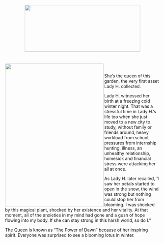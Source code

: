 <p align="center">
<img src="https://github.com/lady-h-world/My_Garden/blob/main/images/The_queen_Title.png" width="376" height="152" />
</p>

#

<p>
<img align="left" src="https://github.com/lady-h-world/My_Garden/blob/main/images/the_queen.png" width="320" height="466" />
&nbsp;&nbsp;&nbsp;&nbsp;&nbsp;&nbsp;&nbsp;&nbsp;&nbsp;&nbsp;
  
She’s the queen of this garden, the very first asset Lady H. collected.
  
  
Lady H. witnessed her birth at a freezing cold winter night. That was a stressful time in Lady H.’s life too when she just moved to a new city to study, without family or friends around, heavy workload from school, pressures from internship hunting, illness, an unhealthy relationship, homesick and financial stress were attacking her all at once. 
  
As Lady H. later recalled, “I saw her petals started to open in the snow, the wind was strong but nothing could stop her from blooming. I was shocked by this magical plant, shocked by her existence and her vitality. At that moment, all of the anxieties in my mind had gone and a gush of hope flowing into my body. If she can stay strong in this harsh world, so do I.”
  
  
The Queen is known as “The Power of Dawn” because of her inspiring spirit. Everyone was surprised to see a blooming lotus in winter.
</p>
